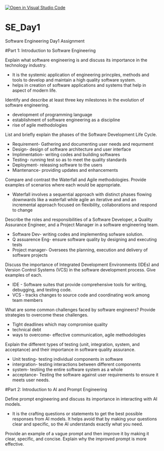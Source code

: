 [![Open in Visual Studio Code](https://classroom.github.com/assets/open-in-vscode-2e0aaae1b6195c2367325f4f02e2d04e9abb55f0b24a779b69b11b9e10269abc.svg)](https://classroom.github.com/online_ide?assignment_repo_id=19032750&assignment_repo_type=AssignmentRepo)
# SE_Day1
Software Engineering Day1 Assignment

#Part 1: Introduction to Software Engineering

Explain what software engineering is and discuss its importance in the technology industry.
- It is the systemic application of engineering princples, methods and tools to develop and maintain a high quality software system. 
- helps in creation of software applications and systems that help in aspect of modern life. 

Identify and describe at least three key milestones in the evolution of software engineering.
- development of programming language
- establishment of software engineering as a discipline
- rise of agile methodologies 


List and briefly explain the phases of the Software Development Life Cycle.
- Requirement- Gathering and documenting user needs and requrmemt
- Design- design of software architecture and user interface
- Implimentation- writing codes and building softwares
- Testing- running test so as to meet the quality standards
- Deployment- releasing software to the users
- Miantenance- providing updates and enhancements 


Compare and contrast the Waterfall and Agile methodologies. Provide examples of scenarios where each would be appropriate.
- Waterfall involves a sequential approach with distinct phases flowing downwards like a waterfall while agile an iterative and and an incremental approach focused on flexibility, collaborations and respond to change 


Describe the roles and responsibilities of a Software Developer, a Quality Assurance Engineer, and a Project Manager in a software engineering team.
- Software Dev- writing codes and implementing sofware solution.
- Q assuarence Eng- ensure software quality by designing and executing tests
- Project manager- Oversees the planning, execution and delivery of software projects
  


Discuss the importance of Integrated Development Environments (IDEs) and Version Control Systems (VCS) in the software development process. Give examples of each.
- IDE - Software suites that provide comprehensive tools for writing, debugging, and testing code.
- VCS - tracks changes to source code and coordinating work among team members

What are some common challenges faced by software engineers? Provide strategies to overcome these challenges.
- Tight deadlines which may compromise quality
- technical debt
- ways to overcome- effective communication, agile methodologies 


Explain the different types of testing (unit, integration, system, and acceptance) and their importance in software quality assurance.
- Unit testing- testing individual components in software
- intergration- testing interactions between different components
- system- testiing the entire software system as a whole
- acceptance- Testing the software against user requirements to ensure it meets user needs.

#Part 2: Introduction to AI and Prompt Engineering


Define prompt engineering and discuss its importance in interacting with AI models.
- It is the crafting questions or statements to get the best possible responses from AI models. It helps avoid that by making your questions clear and specific, so the AI understands exactly what you need.

Provide an example of a vague prompt and then improve it by making it clear, specific, and concise. Explain why the improved prompt is more effective.
